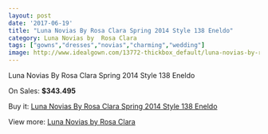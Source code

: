 ```yaml
---
layout: post
date: '2017-06-19'
title: "Luna Novias By Rosa Clara Spring 2014 Style 138 Eneldo"
category: Luna Novias by  Rosa Clara
tags: ["gowns","dresses","novias","charming","wedding"]
image: http://www.idealgown.com/13772-thickbox_default/luna-novias-by-rosa-clara-spring-2014-style-138-eneldo.jpg
---
```

Luna Novias By Rosa Clara Spring 2014 Style 138 Eneldo

On Sales: **$343.495**
<a href="https://www.idealgown.com/en/luna-novias-by-rosa-clara/5539-luna-novias-by-rosa-clara-spring-2014-style-138-eneldo.html"><amp-img layout="responsive" width="600" height="600" src="//www.idealgown.com/13772-thickbox_default/luna-novias-by-rosa-clara-spring-2014-style-138-eneldo.jpg" alt="Luna Novias By Rosa Clara Spring 2014 Style 138 Eneldo 0" /></a>
<a href="https://www.idealgown.com/en/luna-novias-by-rosa-clara/5539-luna-novias-by-rosa-clara-spring-2014-style-138-eneldo.html"><amp-img layout="responsive" width="600" height="600" src="//www.idealgown.com/13773-thickbox_default/luna-novias-by-rosa-clara-spring-2014-style-138-eneldo.jpg" alt="Luna Novias By Rosa Clara Spring 2014 Style 138 Eneldo 1" /></a>

Buy it: [Luna Novias By Rosa Clara Spring 2014 Style 138 Eneldo](https://www.idealgown.com/en/luna-novias-by-rosa-clara/5539-luna-novias-by-rosa-clara-spring-2014-style-138-eneldo.html "Luna Novias By Rosa Clara Spring 2014 Style 138 Eneldo")

View more: [Luna Novias by  Rosa Clara](https://www.idealgown.com/en/81-luna-novias-by--rosa-clara "Luna Novias by  Rosa Clara")